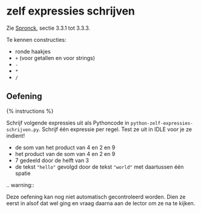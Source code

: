 # zelf expressies schrijven
Zie [Spronck](http://www.spronck.net/pythonbook/pythonboek.pdf), sectie 3.3.1 tot 3.3.3.

Te kennen constructies:

* ronde haakjes
* `+` (voor getallen en voor strings)
* `-`
* `*`
* `/`

## Oefening
{% instructions %}

Schrijf volgende expressies uit als Pythoncode in `python-zelf-expressies-schrijven.py`. Schrijf één expressie per regel. Test ze uit in IDLE voor je ze indient!

- de som van het product van 4 en 2 en 9
- het product van de som van 4 en 2 en 9
- 7 gedeeld door de helft van 3
- de tekst `"hello"` gevolgd door de tekst `"world"` met daartussen één spatie

.. warning::

   Deze oefening kan nog niet automatisch gecontroleerd worden. Dien ze eerst in alsof dat wel ging en vraag daarna aan de lector om ze na te kijken.
